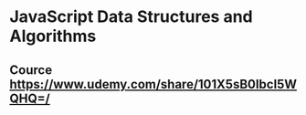# JavaScript Data Structures and Algorithms  

## Cource <a href="https://www.udemy.com/share/101X5sB0Ibcl5WQHQ=/">https://www.udemy.com/share/101X5sB0Ibcl5WQHQ=/</a>
